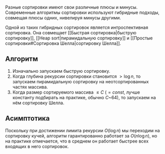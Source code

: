 Разные сортировки имеют свои различные плюсы и минусы. Современные алгоритмы сортировки используют гибридные подходы, совмещая плюсы одних, нивелируя минусы другими.

Одной из таких гибридных сортировок является интроспективная сортировка. Она совмещает [[Быстрая сортировка|быструю сортировку]], [[Heap sort|пирамидальную сортировку]] и [[Простые сортировки#Сортировка Шелла|сортировку Шелла]].

## Алгоритм

1) Изначально запускаем быструю сортировку.
2) Когда глубина рекурсии сортировки становится $> \log n$, то запускаем пирамидальную сортировку на неотсортированных частях массива.
3) Когда размер сортируемого массива $\leq C\ (= const$, лучше константу подбирать на практике, обычно $C$~$64$), то запускаем на нём сортировку Шелла.

## Асимптотика

Поскольку при достижении лимита рекурсии $O(\log n)$ мы переходим на сортировку кучей, алгоритм гарантированно работает за $O(n \log n)$, но на практике отмечается, что в среднем он работает быстрее всех входящих в него сортировок.

